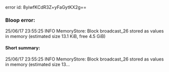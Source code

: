 error id: 8yiwfKCdR3Z+yFaGytKX2g==
### Bloop error:

25/06/17 23:55:25 INFO MemoryStore: Block broadcast_26 stored as values in memory (estimated size 13.1 KiB, free 4.5 GiB)
#### Short summary: 

25/06/17 23:55:25 INFO MemoryStore: Block broadcast_26 stored as values in memory (estimated size 13...